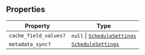 ## Properties

| Property                                              | Type                                                |
| ----------------------------------------------------- | --------------------------------------------------- |
| <a id="cache_field_values"></a> `cache_field_values?` | `null` \| [`ScheduleSettings`](ScheduleSettings.md) |
| <a id="metadata_sync"></a> `metadata_sync?`           | [`ScheduleSettings`](ScheduleSettings.md)           |

